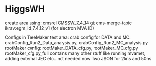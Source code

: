 # HiggsWH
create area using:
cmsrel CMSSW_7_4_14
git cms-merge-topic ikrav:egm_id_7.4.12_v1 (for electron MVA ID)

Configs in TreeMaker test area:
crab config for DATA and MC: crabConfig_Run2_Data_analysis.py, crabConfig_Run2_MC_analysis.py
rootMaker config: rootMaker_DATA_cfg.py, rootMaker_MC_cfg.py 
rootMaker_cfg.py_full contains many other stuff like running mvamet, adding external JEC etc...not needed now
Two JSON for 25ns and 50ns

